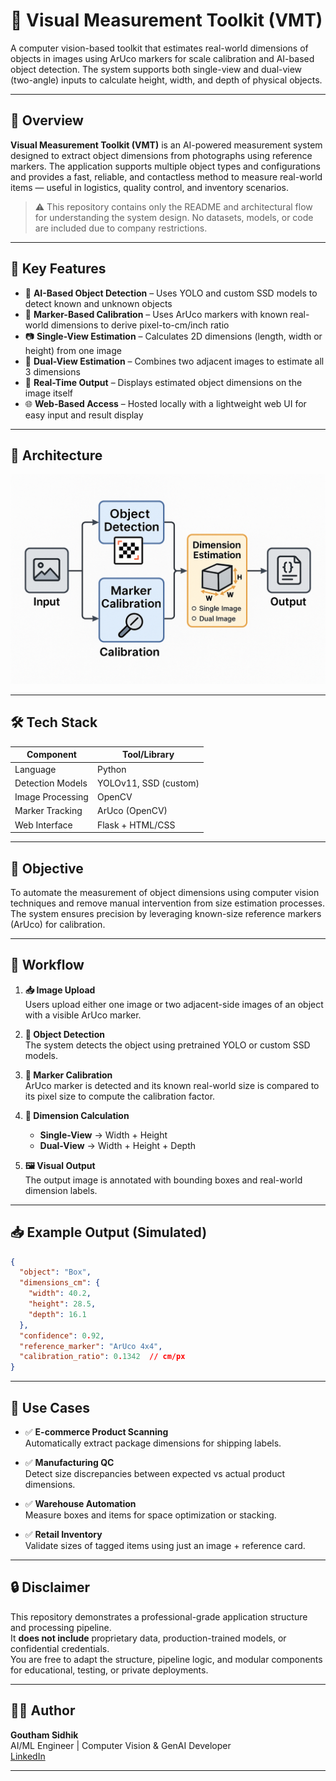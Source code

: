 # 📏 Visual Measurement Toolkit (VMT)

A computer vision-based toolkit that estimates real-world dimensions of objects in images using ArUco markers for scale calibration and AI-based object detection. The system supports both single-view and dual-view (two-angle) inputs to calculate height, width, and depth of physical objects.

---

## 📌 Overview

**Visual Measurement Toolkit (VMT)** is an AI-powered measurement system designed to extract object dimensions from photographs using reference markers. The application supports multiple object types and configurations and provides a fast, reliable, and contactless method to measure real-world items — useful in logistics, quality control, and inventory scenarios.

> ⚠️ This repository contains only the README and architectural flow for understanding the system design. No datasets, models, or code are included due to company restrictions.

---

## 🔁 Key Features

- 🧠 **AI-Based Object Detection** – Uses YOLO and custom SSD models to detect known and unknown objects
- 🧲 **Marker-Based Calibration** – Uses ArUco markers with known real-world dimensions to derive pixel-to-cm/inch ratio
- 📷 **Single-View Estimation** – Calculates 2D dimensions (length, width or height) from one image
- 🔄 **Dual-View Estimation** – Combines two adjacent images to estimate all 3 dimensions
- 🧪 **Real-Time Output** – Displays estimated object dimensions on the image itself
- 🌐 **Web-Based Access** – Hosted locally with a lightweight web UI for easy input and result display

---

## 🧠 Architecture

![Architecture Diagram](architecture.png)

---

## 🛠 Tech Stack

| Component         | Tool/Library              |
|------------------|---------------------------|
| Language          | Python                    |
| Detection Models  | YOLOv11, SSD (custom)     |
| Image Processing  | OpenCV                    |
| Marker Tracking   | ArUco (OpenCV)            |
| Web Interface     | Flask + HTML/CSS          |

---

## 🎯 Objective

To automate the measurement of object dimensions using computer vision techniques and remove manual intervention from size estimation processes. The system ensures precision by leveraging known-size reference markers (ArUco) for calibration.

---

## 🔄 Workflow

1. **📥 Image Upload**  
   Users upload either one image or two adjacent-side images of an object with a visible ArUco marker.

2. **🔎 Object Detection**  
   The system detects the object using pretrained YOLO or custom SSD models.

3. **📐 Marker Calibration**  
   ArUco marker is detected and its known real-world size is compared to its pixel size to compute the calibration factor.

4. **📏 Dimension Calculation**  
   - **Single-View** → Width + Height  
   - **Dual-View** → Width + Height + Depth

5. **🖼️ Visual Output**  
   The output image is annotated with bounding boxes and real-world dimension labels.

---

## 📥 Example Output (Simulated)

```json
{
  "object": "Box",
  "dimensions_cm": {
    "width": 40.2,
    "height": 28.5,
    "depth": 16.1
  },
  "confidence": 0.92,
  "reference_marker": "ArUco 4x4",
  "calibration_ratio": 0.1342  // cm/px
}
```

---

## 🧾 Use Cases

- ✅ **E-commerce Product Scanning**  
  Automatically extract package dimensions for shipping labels.

- ✅ **Manufacturing QC**  
  Detect size discrepancies between expected vs actual product dimensions.

- ✅ **Warehouse Automation**  
  Measure boxes and items for space optimization or stacking.

- ✅ **Retail Inventory**  
  Validate sizes of tagged items using just an image + reference card.

---

## 🔒 Disclaimer

This repository demonstrates a professional-grade application structure and processing pipeline.  
It **does not include** proprietary data, production-trained models, or confidential credentials.  
You are free to adapt the structure, pipeline logic, and modular components for educational, testing, or private deployments.

---

## 👨‍💻 Author

**Goutham Sidhik**  
AI/ML Engineer | Computer Vision & GenAI Developer  
[LinkedIn](https://www.linkedin.com/in/goutham-sidhik-amuluru-50231b163/)

---

